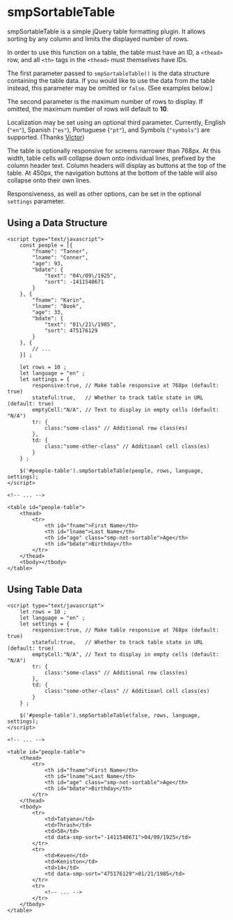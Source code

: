# smpSortableTable
smpSortableTable is a simple jQuery table formatting plugin. It allows sorting by any column and limits the displayed number of rows.

In order to use this function on a table, the table must have an ID, a `<thead>` row, and all `<th>` tags in the `<thead>` must themselves have IDs.

The first parameter passed to `smpSortableTable()` is the data structure containing the table data. If you would like to use the data from the table instead, this parameter may be omitted or `false`. (See examples below.)

The second parameter is the maximum number of rows to display. If omitted, the maximum number of rows will default to **10**.

Localization may be set using an optional third parameter. Currently, English (`"en"`), Spanish (`"es"`), Portuguese (`"pt"`), and Symbols (`"symbols"`) are supported. (Thanks [V&iacute;ctor](https://github.com/vrivas))

The table is optionally responsive for screens narrower than 768px. At this width, table cells will collapse down onto individual lines, prefixed by the column header text. Column headers will display as buttons at the top of the table. At 450px, the navigation buttons at the bottom of the table will also collapse onto their own lines.

Responsiveness, as well as other options, can be set in the optional `settings` parameter.

## Using a Data Structure

```
<script type="text/javascript">
    const people = [{
        "fname": "Tanner",
        "lname": "Conner",
        "age": 93,
        "bdate": {
            "text": "04\/09\/1925", 
            "sort": -1411540671
        }
    }, {
        "fname": "Karin",
        "lname": "Book",
        "age": 33,
        "bdate": {
            "text": "01\/21\/1985", 
            "sort": 475176129
        }
    }, { 
        // ... 
    }] ;
    
    let rows = 10 ;
    let language = "en" ;
    let settings = {
        responsive:true, // Make table responsive at 768px (default: true)
        stateful:true,   // Whether to track table state in URL (default: true)
        emptyCell:"N/A", // Text to display in empty cells (default: "N/A")
        tr: {
            class:"some-class" // Additional row class(es)
        },
        td: {
            class:"some-other-class" // Additioanl cell class(es)
        }
    } ;
    
    $('#people-table').smpSortableTable(people, rows, language, settings);
</script>

<!-- ... -->

<table id="people-table">
    <thead>
        <tr>
            <th id="fname">First Name</th>
            <th id="lname">Last Name</th>
            <th id="age" class="smp-not-sortable">Age</th>
            <th id="bdate">Birthday</th>
        </tr>
    </thead>
    <tbody></tbody>
</table>
```

## Using Table Data

```
<script type="text/javascript">
    let rows = 10 ;
    let language = "en" ;
    let settings = {
        responsive:true, // Make table responsive at 768px (default: true)
        stateful:true,   // Whether to track table state in URL (default: true)
        emptyCell:"N/A", // Text to display in empty cells (default: "N/A")
        tr: {
            class:"some-class" // Additional row class(es)
        },
        td: {
            class:"some-other-class" // Additioanl cell class(es)
        }
    } ;
    
    $('#people-table').smpSortableTable(false, rows, language, settings);
</script>

<!-- ... -->

<table id="people-table">
    <thead>
        <tr>
            <th id="fname">First Name</th>
            <th id="lname">Last Name</th>
            <th id="age" class="smp-not-sortable">Age</th>
            <th id="bdate">Birthday</th>
        </tr>
    </thead>
    <tbody>
        <tr>
            <td>Tatyana</td>
            <td>Thrash</td>
            <td>58</td>
            <td data-smp-sort="-1411540671">04/09/1925</td>
        </tr>
        <tr>
            <td>Keven</td>
            <td>Keniston</td>
            <td>14</td>
            <td data-smp-sort="475176129">01/21/1985</td>
        </tr>
        <tr>
            <!-- ... -->
        </tr>
    </tbody>
</table>
```
